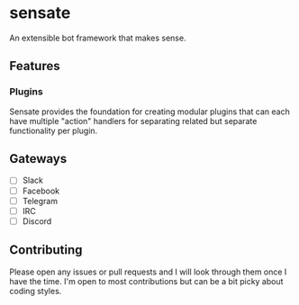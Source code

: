 # sensate
An extensible bot framework that makes sense.

## Features

### Plugins

Sensate provides the foundation for creating modular plugins that can each have multiple "action" handlers for separating related but separate functionality per plugin.

## Gateways

- [ ] Slack
- [ ] Facebook
- [ ] Telegram
- [ ] IRC
- [ ] Discord

## Contributing

Please open any issues or pull requests and I will look through them once I have the time. I'm open to most contributions but can be a bit picky about coding styles.

